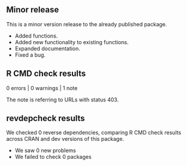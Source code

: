 ## Minor release

This is a minor version release to the already published package.

* Added functions.
* Added new functionality to existing functions.
* Expanded documentation.
* Fixed a bug.

## R CMD check results

0 errors | 0 warnings | 1 note

The note is referring to URLs with status 403.

## revdepcheck results

We checked 0 reverse dependencies, comparing R CMD check results across CRAN and dev versions of this package.

 * We saw 0 new problems
 * We failed to check 0 packages

